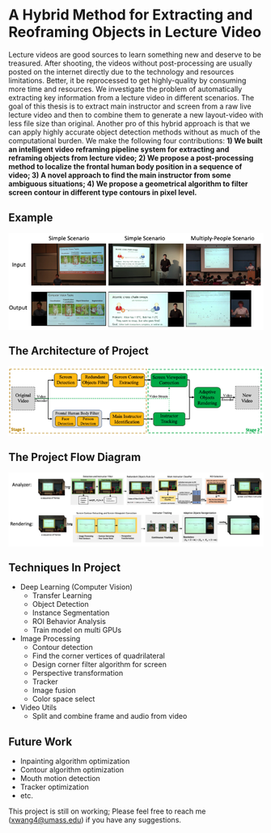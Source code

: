 # A Hybrid Method for Extracting and Reoframing Objects in Lecture Video       

Lecture videos are good sources to learn something new and deserve to be treasured. After shooting, the videos without post-processing are usually posted on the internet directly due to the technology and resources limitations. Better, it be reprocessed to get highly-quality by consuming more time and resources. We investigate the problem of automatically extracting key information from a lecture video in different scenarios. The goal of this thesis is to extract main instructor and screen from a raw live lecture video and then to combine them to generate a new layout-video with less file size than original. Another pro of this hybrid approach is that we can apply highly accurate object detection methods without as much of the computational burden. We make the following four contributions: **1) We built an intelligent video reframing pipeline system for extracting and reframing objects from lecture video; 2) We propose a post-processing method to localize the frontal human body position in a sequence of video; 3) A novel approach to find the main instructor from some ambiguous situations; 4) We propose a geometrical algorithm to filter screen contour in different type contours in pixel level.**

## Example
<img src="image/example.png" width = "800"  alt="Original" align=center />

## The Architecture of Project
<img src="image/system.png" width=800 align=center />

## The Project Flow Diagram
<img src="image/archi.png" width=800 align=center />


## Techniques In Project
- Deep Learning (Computer Vision)
    - Transfer Learning
    - Object Detection
    - Instance Segmentation
    - ROI Behavior Analysis
    - Train model on multi GPUs
- Image Processing
    - Contour detection
    - Find the corner vertices of quadrilateral
    - Design corner filter algorithm for screen
    - Perspective transformation
    - Tracker
    - Image fusion
    - Color space select
- Video Utils
    - Split and combine frame and audio from video

## Future Work
- Inpainting algorithm optimization
- Contour algorithm optimization
- Mouth motion detection
- Tracker optimization
- etc.


This project is still on working; Please feel free to reach me (xwang4@umass.edu) if you have any suggestions.
